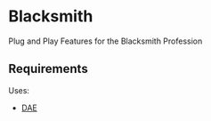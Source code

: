 # Blacksmith

Plug and Play Features for the Blacksmith Profession

## Requirements

Uses: 

- [DAE](https://foundryvtt.com/packages/dae)
